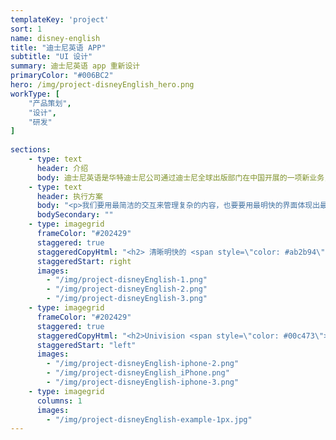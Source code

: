 ```yaml
---
templateKey: 'project'
sort: 1
name: disney-english
title: "迪士尼英语 APP"
subtitle: "UI 设计"
summary: 迪士尼英语 app 重新设计
primaryColor: "#006BC2"
hero: /img/project-disneyEnglish_hero.png
workType: [
    "产品策划",
    "设计",
    "研发"
]
  
sections:
    - type: text
      header: 介绍
      body: 迪士尼英语是华特迪士尼公司通过迪士尼全球出版部门在中国开展的一项新业务，为儿童英语学习设定了全新标准。我结合迪士尼英语品牌的特点与 VI 标准，对其 APP 进行了全新的设计创造.
    - type: text
      header: 执行方案
      body: "<p>我们要用最简洁的交互来管理复杂的内容，也要要用最明快的界面体现出最便捷的的交互，轻量级的小程序移动端是最轻便的播客应用。</p>"
      bodySecondary: ""  
    - type: imagegrid
      frameColor: "#202429"
      staggered: true
      staggeredCopyHtml: "<h2> 清晰明快的 <span style=\"color: #ab2b94\">入口</span></h2>\n<p>入口页清晰的版块划分与交互让用户快速定位资源</p>\n"
      staggeredStart: right
      images:
        - "/img/project-disneyEnglish-1.png"
        - "/img/project-disneyEnglish-2.png"
        - "/img/project-disneyEnglish-3.png"
    - type: imagegrid
      frameColor: "#202429"
      staggered: true
      staggeredCopyHtml: "<h2>Univision <span style=\"color: #00c473\">Deportes</span></h2>\n<p>Univision's most popular mobile app, serving live streams of soccer games, live scores, leaderboards, replays, and sports news.</p>\n"
      staggeredStart: "left"
      images:
        - "/img/project-disneyEnglish-iphone-2.png"
        - "/img/project-disneyEnglish_iPhone.png"
        - "/img/project-disneyEnglish-iphone-3.png"
    - type: imagegrid
      columns: 1
      images:
        - "/img/project-disneyEnglish-example-1px.jpg"
---
```


